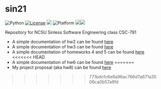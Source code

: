 # sin21
<img alt="Python" src="https://img.shields.io/badge/python-3.9-blue"> <a href="https://github.com/andre-motta/sin21/blob/main/LICENSE"><img 
alt="License" src="https://img.shields.io/badge/license-unlicense-red"></a> <img 
src="https://img.shields.io/badge/purpose-ai%20,%20se-blueviolet"> <img 
alt="Platform" src="https://img.shields.io/badge/platform-osx,%20linux,%20windows-lightgrey"> <a 
href="https://github.com/andre-motta/sin21/actions"><img src="https://github.com/andre-motta/sin21/actions/workflows/python-app.yml/badge.svg"></a><a 
href="https://zenodo.org/record/5565111#.YWWyttrMIuU"><img src="https://zenodo.org/badge/DOI/10.5281/zenodo.5565111.svg"></a>

Repository for NCSU Sinless Software Engineering class CSC-791

* A simple documentation of hw2 can be found [here](https://alustos.us/sin21/hw2)
* A simple documentation of hw3 can be found [here](https://alustos.us/sin21/hw3)
* A simple documentation of homeworks 4 and 5 can be found [here](https://alustos.us/sin21/hw4and5)
<<<<<<< HEAD
* A simple documentation of hw6 can be found [here](https://alustos.us/sin21/hw6)
=======
* My project proposal (aka hw8) can be found [here](https://alustos.us/sin21/Project_Proposal_Sin21.pdf)
>>>>>>> 771bdcfc6e6a96ac766d7a671a3506ca0b57a9fd



